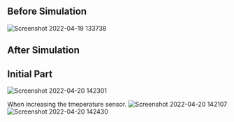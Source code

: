 ## Before Simulation
![Screenshot 2022-04-19 133738](https://user-images.githubusercontent.com/102678112/164293253-77bdd6c7-e294-43dd-8633-bc14cea09c61.png)

## After Simulation

## Initial Part
![Screenshot 2022-04-20 142301](https://user-images.githubusercontent.com/102678112/164293402-367e41df-8eb4-4719-9073-8f274f5b1c77.png)

When increasing the tmeperature sensor.
![Screenshot 2022-04-20 142107](https://user-images.githubusercontent.com/102678112/164293559-2ab7ec1d-ec50-41f8-9e13-89b6b698fffd.png)
![Screenshot 2022-04-20 142430](https://user-images.githubusercontent.com/102678112/164293590-246d4232-1c5a-45f9-b77f-d3d0c1ca165c.png)
